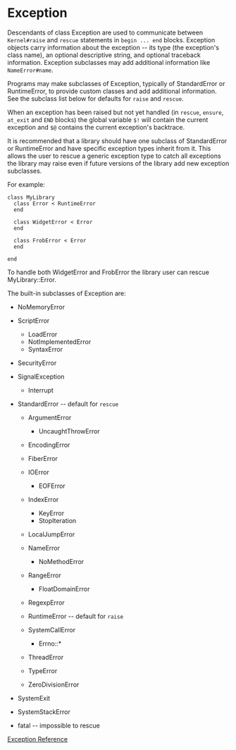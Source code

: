 # Exception

Descendants of class Exception are used to communicate between `Kernel#raise`
and `rescue` statements in `begin ... end` blocks. Exception objects carry
information about the exception -- its type (the exception's class name), an
optional descriptive string, and optional traceback information.  Exception
subclasses may add additional information like `NameError#name`.

Programs may make subclasses of Exception, typically of StandardError or
RuntimeError, to provide custom classes and add additional information. See
the subclass list below for defaults for `raise` and `rescue`.

When an exception has been raised but not yet handled (in `rescue`, `ensure`,
`at_exit` and `END` blocks) the global variable `$!` will contain the current
exception and `$@` contains the current exception's backtrace.

It is recommended that a library should have one subclass of StandardError or
RuntimeError and have specific exception types inherit from it.  This allows
the user to rescue a generic exception type to catch all exceptions the
library may raise even if future versions of the library add new exception
subclasses.

For example:

    class MyLibrary
      class Error < RuntimeError
      end

      class WidgetError < Error
      end

      class FrobError < Error
      end

    end

To handle both WidgetError and FrobError the library user can rescue
MyLibrary::Error.

The built-in subclasses of Exception are:

*   NoMemoryError
*   ScriptError
    *   LoadError
    *   NotImplementedError
    *   SyntaxError

*   SecurityError
*   SignalException
    *   Interrupt

*   StandardError -- default for `rescue`
    *   ArgumentError
        *   UncaughtThrowError

    *   EncodingError
    *   FiberError
    *   IOError
        *   EOFError

    *   IndexError
        *   KeyError
        *   StopIteration

    *   LocalJumpError
    *   NameError
        *   NoMethodError

    *   RangeError
        *   FloatDomainError

    *   RegexpError
    *   RuntimeError -- default for `raise`
    *   SystemCallError
        *   Errno::*

    *   ThreadError
    *   TypeError
    *   ZeroDivisionError

*   SystemExit
*   SystemStackError
*   fatal -- impossible to rescue


[Exception Reference](http://ruby-doc.org/core-2.5.0/Exception.html)